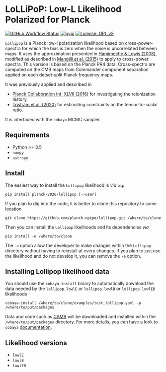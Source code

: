 LoLLiPoP: Low-L Likelihood Polarized for Planck
================================================
[![GitHub Workflow Status]( https://img.shields.io/github/actions/workflow/status/planck-npipe/lollipop/testing.yml?branch=master)](https://github.com/planck-npipe/lollipop/actions/workflows/testing.yml)
[![pypi](https://img.shields.io/pypi/v/planck-2020-lollipop)](https://pypi.python.org/pypi/planck-2020-lollipop)
[![License: GPL v3](https://img.shields.io/badge/License-GPLv3-blue.svg)](https://www.gnu.org/licenses/gpl-3.0)

``Lollipop`` is a Planck low-l polarization likelihood based on cross-power-spectra for which the
bias is zero when the noise is uncorrelated between maps. It uses the approximation presented in
[Hamimeche & Lewis (2008)](https://arxiv.org/abs/0801.0554), modified as described in [Mangilli et
al. (2015)](https://arxiv.org/abs/1503.01347) to apply to cross-power spectra.  This version is
based on the Planck PR4 data. Cross-spectra are computed on the CMB maps from Commander component
separation applied on each detset-split Planck frequency maps.

It was previously applied and described in
- [Planck Collaboration Int. XLVII (2016)](https://arxiv.org/abs/1605.03507) for investigating the
  reionization history,
- [Tristram et al. (2020)](https://arxiv.org/abs/2010.01139) for estimating constraints on the
  tensor-to-scalar ratio.

It is interfaced with the ``cobaya`` MCMC sampler.

Requirements
------------
* Python >= 3.5
* `numpy`
* `astropy`

Install
-------

The easiest way to install the `Lollipop` likelihood is *via* `pip`

```shell
pip install planck-2020-lollipop [--user]
```

If you plan to dig into the code, it is better to clone this repository to some location

```shell
git clone https://github.com/planck-npipe/lollipop.git /where/to/clone
```

Then you can install the `Lollipop` likelihoods and its dependencies *via*

```shell
pip install -e /where/to/clone
```

The ``-e`` option allow the developer to make changes within the `Lollipop` directory without having
to reinstall at every changes. If you plan to just use the likelihood and do not develop it, you can
remove the ``-e`` option.

Installing Lollipop likelihood data
-----------------------------------

You should use the `cobaya-install` binary to automatically download the data needed by the
`lollipop.lowlE` or `lollipop.lowlB` or `lollipop.lowlEB` likelihoods

```shell
cobaya-install /where/to/clone/examples/test_lollipop.yaml -p /where/to/put/packages
```

Data and code such as [CAMB](https://github.com/cmbant/CAMB) will be downloaded and installed within
the ``/where/to/put/packages`` directory. For more details, you can have a look to `cobaya`
[documentation](https://cobaya.readthedocs.io/en/latest/installation_cosmo.html).


Likelihood versions
-------------------

* ``lowlE``
* ``lowlB``
* ``lowlEB``
